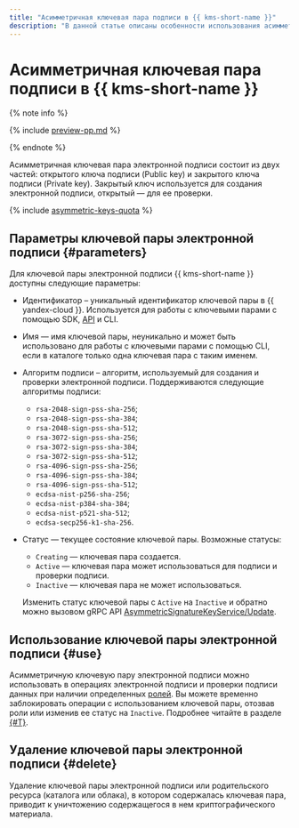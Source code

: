 ```yaml
---
title: "Асимметричная ключевая пара подписи в {{ kms-short-name }}"
description: "В данной статье описаны особенности использования асимметричной ключевой пары подписи в {{ kms-short-name }}."
---
```


# Асимметричная ключевая пара подписи в {{ kms-short-name }}

{% note info %}

{% include [preview-pp.md](../../_includes/preview-pp.md) %}

{% endnote %}

Асимметричная ключевая пара электронной подписи состоит из двух частей: открытого ключа подписи (Public key) и закрытого ключа подписи (Private key). Закрытый ключ используется для создания электронной подписи, открытый — для ее проверки.

{% include [asymmetric-keys-quota](../../_includes/kms/asymmetric-keys-quota.md) %}

## Параметры ключевой пары электронной подписи {#parameters}

Для ключевой пары электронной подписи {{ kms-short-name }} доступны следующие параметры:
* Идентификатор – уникальный идентификатор ключевой пары в {{ yandex-cloud }}. Используется для работы с ключевыми парами с помощью SDK, [API](../../glossary/rest-api.md) и CLI.
* Имя — имя ключевой пары, неуникально и может быть использовано для работы с ключевыми парами с помощью CLI, если в каталоге только одна ключевая пара с таким именем.
* Алгоритм подписи – алгоритм, используемый для создания и проверки электронной подписи. Поддерживаются следующие алгоритмы подписи: 

    * `rsa-2048-sign-pss-sha-256`;
    * `rsa-2048-sign-pss-sha-384`;
    * `rsa-2048-sign-pss-sha-512`;
    * `rsa-3072-sign-pss-sha-256`;
    * `rsa-3072-sign-pss-sha-384`;
    * `rsa-3072-sign-pss-sha-512`;
    * `rsa-4096-sign-pss-sha-256`;
    * `rsa-4096-sign-pss-sha-384`;
    * `rsa-4096-sign-pss-sha-512`;
    * `ecdsa-nist-p256-sha-256`;
    * `ecdsa-nist-p384-sha-384`;
    * `ecdsa-nist-p521-sha-512`;
    * `ecdsa-secp256-k1-sha-256`.
    
* Статус — текущее состояние ключевой пары. Возможные статусы: 
    * `Creating` — ключевая пара создается.
    * `Active` — ключевая пара может использоваться для подписи и проверки подписи.
    * `Inactive` — ключевая пара не может использоваться.
    
    Изменить статус ключевой пары с `Active` на `Inactive` и обратно можно вызовом gRPC API [AsymmetricSignatureKeyService/Update](../api-ref/grpc/asymmetric_signature_key_service.md#Update).

## Использование ключевой пары электронной подписи {#use}

Асимметричную ключевую пару электронной подписи можно использовать в операциях электронной подписи и проверки подписи данных при наличии определенных [ролей](../security/index.md#roles-list). Вы можете временно заблокировать операции с использованием ключевой пары, отозвав роли или изменив ее статус на `Inactive`. Подробнее читайте в разделе [{#T}](../security/index.md).

## Удаление ключевой пары электронной подписи {#delete}

Удаление ключевой пары электронной подписи или родительского ресурса (каталога или облака), в котором содержалась ключевая пара, приводит к уничтожению содержащегося в нем криптографического материала.

